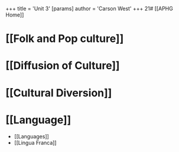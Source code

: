 +++
 title = 'Unit 3'
[params]
	author = 'Carson West'
+++
21# [[APHG Home]]
# [[Folk and Pop culture]]

# [[Diffusion of Culture]]
# [[Cultural Diversion]]


# [[Language]]
- [[Languages]]
- [[Lingua Franca]]